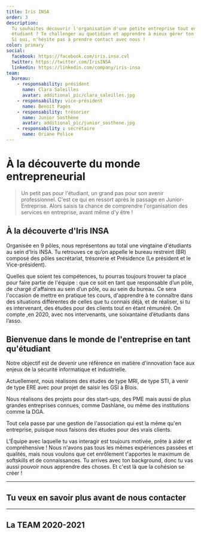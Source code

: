 ```yaml
---
title: Iris INSA
order: 3
description:
  Tu souhaites découvrir l'organisation d'une petite entreprise tout en étant
  étudiant ? Te challenger au quotidien et apprendre à mieux gérer ton temps ?
  Si oui, n'hésite pas à prendre contact avec nous !
color: primary
social:
  facebook: https://facebook.com/iris.insa.cvl
  twitter: https://twitter.com/IrisINSA
  linkedin: https://linkedin.com/company/iris-insa
team:
  bureau:
    - responsability: président
      name: Clara Saleilles
      avatar: additional_pic/clara_saleilles.jpg
    - responsability: vice-président
      name: Benoit Pagès
    - responsability: trésorier
      name: Junior Sosthène
      avatar: additional_pic/junior_sosthene.jpg
    - responsability : sécrétaire
      name: Oriane Police
---
```


# À la découverte du monde entrepreneurial

<campus-center>
  <campus-responsive-image
    folder-name="federation/iris"
    name="logo.jpg"
    max-width="400"></campus-responsive-image>
</campus-center>

> Un petit pas pour l'étudiant, un grand pas pour son avenir professionnel.
> C'est ce qui en ressort après le passage en Junior-Entreprise. Alors saisis ta
> chance de comprendre l'organisation des services en entreprise, avant même d'y
> être !

## À la découverte d'Iris INSA

Organisée en 9 pôles, nous représentons au total une vingtaine d'étudiants au
sein d'Iris INSA. Tu retrouves ce qu’on appelle le bureau restreint (BR) composé
des pôles secrétariat, trésorerie et Présidence (Le président et le
Vice-président).

Quelles que soient tes compétences, tu pourras toujours trouver ta place pour
faire partie de l'équipe : que ce soit en tant que responsable d’un pôle, de
chargé d'affaires au sein d’un pôle, ou au sein du bureau. Ce sera l'occasion de
mettre en pratique tes cours, d'apprendre à te connaître dans des situations
différentes de celles que tu connais déjà, et de réaliser, si tu es intervenant,
des études pour des clients tout en étant rémunéré. On compte ,en 2020, avec nos
intervenants, une soixantaine d’étudiants dans l’asso.

## Bienvenue dans le monde de l'entreprise en tant qu'étudiant

Notre objectif est de devenir une référence en matière d'innovation face aux
enjeux de la sécurité informatique et industrielle.

Actuellement, nous réalisons des études de type MRI, de type STI, à venir de
type ERE avec pour projet de saisir les GSI à Blois.

Nous réalisons des projets pour des start-ups, des PME mais aussi de plus
grandes entreprises connues, comme Dashlane, ou même des institutions comme la
DGA.

Tout cela passe par une gestion de l'association qui est la même qu'en
entreprise, puisque nous faisons des études pour des vrais clients.

L'Équipe avec laquelle tu vas interagir est toujours motivée, prête à aider et
compréhensive ! Nous n'avons pas tous les mêmes expériences passées et qualités,
mais nous voulons que cet enrôlement t'apportes le maximum de softskills et de
connaissances. Tu arrives avec ton background, donc tu vas aussi pouvoir nous
apprendre des choses. Et c'est là que la cohésion se créer !

---

## Tu veux en savoir plus avant de nous contacter

<campus-social :social="social" :color="color"></campus-social>

---

## La TEAM 2020-2021

<campus-team :team="team" :color="color"></campus-team>
